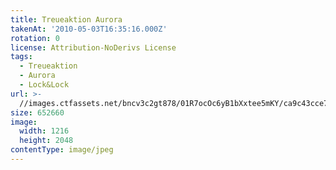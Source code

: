 ```yaml
---
title: Treueaktion Aurora
takenAt: '2010-05-03T16:35:16.000Z'
rotation: 0
license: Attribution-NoDerivs License
tags:
  - Treueaktion
  - Aurora
  - Lock&Lock
url: >-
  //images.ctfassets.net/bncv3c2gt878/01R7ocOc6yB1bXxtee5mKY/ca9c43cce766dbb59e72f034cd4d3d53/treueaktion-aurora_4575441982_o
size: 652660
image:
  width: 1216
  height: 2048
contentType: image/jpeg
---
```


